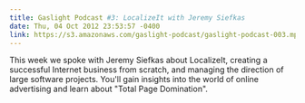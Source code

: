```yaml
---
title: Gaslight Podcast #3: LocalizeIt with Jeremy Siefkas
date: Thu, 04 Oct 2012 23:53:57 -0400
link: https://s3.amazonaws.com/gaslight-podcast/gaslight-podcast-003.mp3
---
```


This week we spoke with Jeremy Siefkas about LocalizeIt, creating
a successful Internet business from scratch, and managing the direction of large
software projects. You'll gain insights into the world of online
advertising and learn about "Total Page Domination".
